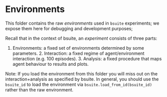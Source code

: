 # Environments

This folder contains the raw *environments* used in `bsuite` experiments; we
expose them here for debugging and development purposes;

Recall that in the context of bsuite, an *experiment* consists of three parts:
1. Environments: a fixed set of environments determined by some parameters. 2.
Interaction: a fixed regime of agent/environment interaction (e.g. 100
episodes). 3. Analysis: a fixed procedure that maps agent behaviour to results
and plots.

Note: If you load the environment from this folder you will miss out on the
interaction+analysis as specified by bsuite. In general, you should use the
`bsuite_id` to load the environment via `bsuite.load_from_id(bsuite_id)` rather
than the raw environment.
